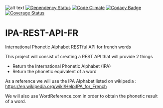 ![alt text](https://codeship.com/projects/4f58b2d0-198e-0134-4a63-425fa58bd06d/status?branch=master "Codeship build status")
[![Dependency Status](https://gemnasium.com/badges/github.com/alormil/IPA-REST-API-FR.svg)](https://gemnasium.com/github.com/alormil/IPA-REST-API-FR)
[![Code Climate](https://codeclimate.com/github/alormil/IPA-REST-API-FR/badges/gpa.svg)](https://codeclimate.com/github/alormil/IPA-REST-API-FR)
[![Codacy Badge](https://api.codacy.com/project/badge/Grade/8799f672f5044767a1d265705bb5e15c)](https://www.codacy.com/app/alormil/IPA-REST-API-FR?utm_source=github.com&amp;utm_medium=referral&amp;utm_content=alormil/IPA-REST-API-FR&amp;utm_campaign=Badge_Grade)
[![Coverage Status](https://coveralls.io/repos/github/alormil/IPA-REST-API-FR/badge.svg?branch=master)](https://coveralls.io/github/alormil/IPA-REST-API-FR?branch=master)

# IPA-REST-API-FR
International Phonetic Alphabet RESTful API for french words

This project will consist of creating a REST API that will provide 2 things

- Return the International Phonetic Alphabet (IPA)
- Return the phonetic equivalent of a word

As a reference we will use the IPA Alphabet listed on wikipedia : https://en.wikipedia.org/wiki/Help:IPA_for_French

We will also use WordReference.com in order to obtain the phonetic result of a word.
